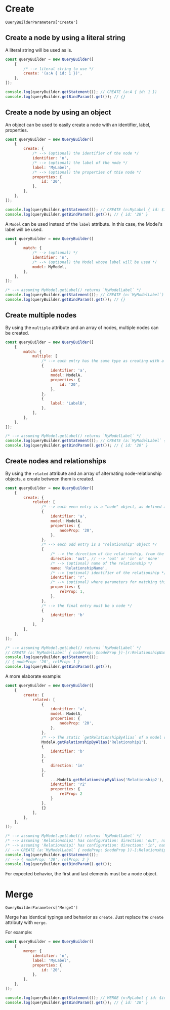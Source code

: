 # Create
`QueryBuilderParameters['Create']`

## Create a node by using a literal string
A literal string will be used as is.

```js
const queryBuilder = new QueryBuilder([
    {
        /* --> literal string to use */
        create: '(a:A { id: 1 })',
    },
]);

console.log(queryBuilder.getStatement()); // CREATE (a:A { id: 1 })
console.log(queryBuilder.getBindParam().get()); // {}
```

## Create a node by using an object
An object can be used to easily create a node with an identifier, label, properties.

```js
const queryBuilder = new QueryBuilder([
    {
        create: {
            /* --> (optional) the identifier of the node */
            identifier: 'n',
            /* --> (optional) the label of the node */
            label: 'MyLabel',
            /* --> (optional) the properties of thie node */
            properties: { 
                id: '20',
            },
        },
    },
]);

console.log(queryBuilder.getStatement()); // CREATE (n:MyLabel { id: $id })
console.log(queryBuilder.getBindParam().get()); // { id: '20' }
```

A `Model` can be used instead of the `label` attribute. In this case, the Model's label will be used.
```js
const queryBuilder = new QueryBuilder([
    {
        match: {
            /* --> (optional) */
            identifier: 'n',
            /* --> (optional) the Model whose label will be used */
            model: MyModel,
        },
    },
]);

/* --> assuming MyModel.getLabel() returns `MyModelLabel` */
console.log(queryBuilder.getStatement()); // CREATE (n:`MyModelLabel`)
console.log(queryBuilder.getBindParam().get()); // {}
```

## Create multiple nodes
By using the `multiple` attribute and an array of nodes, multiple nodes can be created. 

```js
const queryBuilder = new QueryBuilder([
    {
        match: {
            multiple: [
                /* --> each entry has the same type as creating with a single object, like in the examples above */
                {
                    identifier: 'a',
                    model: ModelA,
                    properties: {
                        id: '20',
                    },
                },
                {
                    label: 'LabelB',
                },
            ],
        },
    },
]);

/* --> assuming MyModel.getLabel() returns `MyModelLabel` */
console.log(queryBuilder.getStatement()); // CREATE (a:`MyModelLabel` { id: $id }), (:LabelB)
console.log(queryBuilder.getBindParam().get()); // { id: '20' }
```

## Create nodes and relationships
By using the `related` attribute and an array of alternating node-relationship objects, a create between them is created.

```js
const queryBuilder = new QueryBuilder([
    {
        create: {
            related: [
                /* --> each even entry is a "node" object, as defined above */
                {
                    identifier: 'a',
                    model: ModelA,
                    properties: {
                        nodeProp: '20',
                    },
                },
                /* --> each odd entry is a "relationship" object */
                {
                    /* --> the direction of the relationship, from the node above towards the one below */
                    direction: 'out', // --> 'out' or 'in' or 'none'
                    /* --> (optional) name of the relationship */
                    name: 'RelationshipName',
                    /* --> (optional) identifier of the relationship */
                    identifier: 'r',
                    /* --> (optional) where parameters for matching this relationship. They are of the "WhereParamsI" type */
                    properties: {
                        relProp: 1,
                    },
                },
                /* --> the final entry must be a node */
                {
                    identifier: 'b'
                }
            ],
        },
    },
]);

/* --> assuming MyModel.getLabel() returns `MyModelLabel` */
// CREATE (a:`MyModelLabel` { nodeProp: $nodeProp })-[r:RelationshipName { relProp: $relProp }]->(b)
console.log(queryBuilder.getStatement());
// { nodeProp: '20', relProp: 1 }
console.log(queryBuilder.getBindParam().get());
```

A more elaborate example:
```js
const queryBuilder = new QueryBuilder([
    {
        create: {
            related: [
                {
                    identifier: 'a',
                    model: ModelA,
                    properties: {
                        nodeProp: '20',
                    },
                },
                /* --> The static `getRelationshipByAlias` of a model can be used as a shortcut. */
                ModelA.getRelationshipByAlias('Relationship1'),
                {
                    identifier: 'b'
                },
                {
                    direction: 'in'
                },
                {
                    ...ModelA.getRelationshipByAlias('Relationship2'),
                    identifier: 'r2'
                    properties: {
                        relProp: 2
                    }
                },
                {}
            ],
        },
    },
]);

/* --> assuming MyModel.getLabel() returns `MyModelLabel` */
/* --> assuming 'Relationship1' has configuration: direction: 'out', name: 'Relationship1Name' */
/* --> assuming 'Relationship1' has configuration: direction: 'in', name: 'Relationship2Name' */
// --> CREATE (a:`MyModelLabel` { nodeProp: $nodeProp })-[:Relationship1Name]->(b)<-[r2:Relationship2Name { relProp: $relProp }]-()
console.log(queryBuilder.getStatement());
// --> { nodeProp: '20', relProp: 2 }
console.log(queryBuilder.getBindParam().get());
```

For expected behavior, the first and last elements must be a node object.

# Merge
`QueryBuilderParameters['MergeI']`

Merge has identical typings and behavior as `create`. Just replace the `create` attributy with `merge`.

For example:

```js
const queryBuilder = new QueryBuilder([
    {
        merge: {
            identifier: 'n',
            label: 'MyLabel',
            properties: { 
                id: '20',
            },
        },
    },
]);

console.log(queryBuilder.getStatement()); // MERGE (n:MyLabel { id: $id })
console.log(queryBuilder.getBindParam().get()); // { id: '20' }
```
